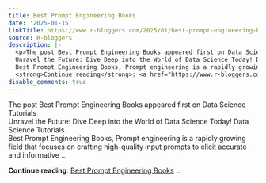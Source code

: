 ```yaml
---
title: Best Prompt Engineering Books
date: '2025-01-15'
linkTitle: https://www.r-bloggers.com/2025/01/best-prompt-engineering-books/
source: R-bloggers
description: |-
  <p>The post Best Prompt Engineering Books appeared first on Data Science Tutorials<br />
  Unravel the Future: Dive Deep into the World of Data Science Today! Data Science Tutorials.<br />
  Best Prompt Engineering Books, Prompt engineering is a rapidly growing field that focuses on crafting high-quality input prompts to elicit accurate and informative ...</p>
  <strong>Continue reading</strong>: <a href="https://www.r-bloggers.com/2025/01/best-prompt-engineering-books/">Best Prompt Engineering Books</a> ...
disable_comments: true
---
```

<p>The post Best Prompt Engineering Books appeared first on Data Science Tutorials<br />
Unravel the Future: Dive Deep into the World of Data Science Today! Data Science Tutorials.<br />
Best Prompt Engineering Books, Prompt engineering is a rapidly growing field that focuses on crafting high-quality input prompts to elicit accurate and informative ...</p>
<strong>Continue reading</strong>: <a href="https://www.r-bloggers.com/2025/01/best-prompt-engineering-books/">Best Prompt Engineering Books</a> ...